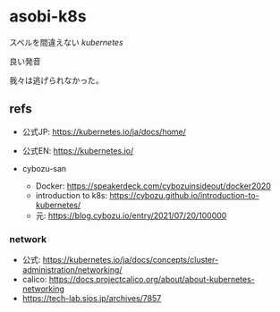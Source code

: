 # asobi-k8s
スペルを間違えない *kubernetes*

良い発音

我々は逃げられなかった。

## refs

- 公式JP: https://kubernetes.io/ja/docs/home/
- 公式EN: https://kubernetes.io/

- cybozu-san
  - Docker: https://speakerdeck.com/cybozuinsideout/docker2020
  - introduction to k8s: https://cybozu.github.io/introduction-to-kubernetes/
  - 元: https://blog.cybozu.io/entry/2021/07/20/100000

### network
- 公式: https://kubernetes.io/ja/docs/concepts/cluster-administration/networking/
- calico: https://docs.projectcalico.org/about/about-kubernetes-networking
- https://tech-lab.sios.jp/archives/7857

